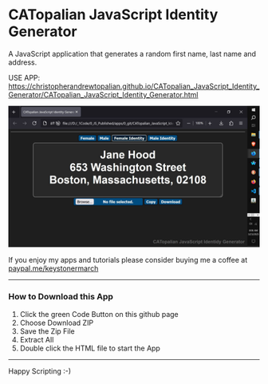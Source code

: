 # CATopalian JavaScript Identity Generator
A JavaScript application that generates a random first name, last name and address.  

USE APP: https://christopherandrewtopalian.github.io/CATopalian_JavaScript_Identity_Generator/CATopalian_JavaScript_Identity_Generator.html  

![screenshot_001](src/media/textures/screenshots/001.JPG)  

If you enjoy my apps and tutorials please consider buying me a coffee at [paypal.me/keystonermarch](https://www.paypal.com/paypalme/keystonermarch)  

---

### How to Download this App
1. Click the green Code Button on this github page
2. Choose Download ZIP
3. Save the Zip File
4. Extract All
5. Double click the HTML file to start the App

---

Happy Scripting :-)

